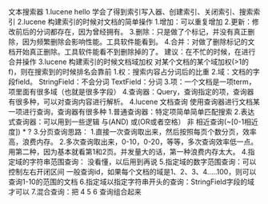 文本搜索器
    1.lucene hello
        学会了得到索引写入器、创建索引、关闭索引、搜索索引
    2.lucene 构建索引的时候对文档的简单操作
        1.增加：可以重复增加
        2.更新：修改前后的分词都存在，因为曾经拥有。
        3.删除：只是做了个标记，并没有真正删除，因为频繁删除会影响性能。工具软件能看到。
        4.合并：对做了删除标记的文档开始真正删除。工具软件能看不到删除掉的了。
                建议：在不忙的时候，在进行合并操作
    3.lucene 构建索引的时候文档域加权
        对某个文档的某个域加权(>1的f)，则在搜索到的时候排名会靠前
        1.权：搜索内容占分词后的比重
        2.域：文档的字段field。
            StringField：不会分词
            TextField：分词
        3.项：一个文档是一项term，项里面有很多域（也就是很多字段）
        4.查询器：Query，查询指定的项，查询器有很多种，可以对查询内容进行解析。
    4.lucene 文档查询
        使用查询器进行文档某一项进行查询，查询器有很多种
        1.普通查询器：特定项简单简单匹配搜索
        2.表达式查询器：可以用到一些逻辑 与(AND) 或(OR或者空格） 非 相近查询(~[0-1相近度]) * ?
        3.分页查询思路：
            1.直接一次查询取出来，然后按照每页个数分页，效率高，浪费内存。
            2.多次查询取出来，0-10，0-20，等等，多次查询效率低一点。
            用第二种，因为基本就看第1和2页。并发量大的话，第一种浪费内存太大。
        4.指定域的字符串范围查询：
            没看懂，以后用到再说
        5.指定域的数字范围查询：可以控制左右开闭区间
            一般查询id，如果每个文档的域是1、2、3、4.....100，则可以查询1-10的范围的文档
        6.指定域以指定字符串开头的查询：StringField字段的域才可以
        7.混合查询：把 4 5 6 查询组合起来